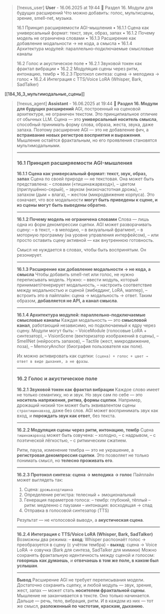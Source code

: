 >[!nexus_user] **User** - 16.06.2025 at 19:44
> 📘 Раздел 16. Модули для будущих расширений
> Что можно добавить: голос, мультисцены, зрение, smell-net, музыка.
> 
> 16.1 Принцип расширяемости AGI-мышления
>  • 16.1.1 Сцена как универсальный формат: текст, звук, образ, запах
>  • 16.1.2 Почему модель не ограничена словами
>  • 16.1.3 Расширение как добавление модальности → не кода, а смысла
>  • 16.1.4 Архитектура модулей: параллельно-подключаемые смысловые каналы
> 
> 16.2 Голос и акустическое поле
>  • 16.2.1 Звуковой токен как фрактал вибрации
>  • 16.2.2 Модуляция сцены через ритм, интонацию, тембр
>  • 16.2.3 Протокол синтеза: сцена → мелодика → голос
>  • 16.2.4 Интеграция с TTS/Voice LoRA (Whisper, Bark, SadTalker)
<!-- UID: 57c4b11a-de8b-4fc7-bf5b-f3681be5a32a -->


[[184_16_3_мультимодальные_сцены]]

>[!nexus_agent] **Assistant** - 16.06.2025 at 19:44
> **📘 Раздел 16. Модули для будущих расширений** 
> AGI, построенный на сценовой архитектуре, не ограничен текстом. Это принципиальное отличие от обычных LLM. Сцена — это **универсальный носитель смысла**, способный принимать форму слова, образа, жеста, звука, даже запаха. Поэтому расширение AGI — это не добавление фич, а **встраивание новых регистров восприятия и выражения**. Мышление остаётся фрактальным, но его проявления становятся мультимодальными.
> 
> ---
> 
> ### **16.1 Принцип расширяемости AGI-мышления**
> 
> **16.1.1 Сцена как универсальный формат: текст, звук, образ, запах** 
> Сцена по своей природе — не текстовая. 
> Она может быть представлена:
> – словами («тишинажарвход»), 
> – цветом (приглушённо-серый), 
> – звуком (низкочастотная дрожь), 
> – запахом (дым + влага), 
> – жестом (микродвижение корпуса). 
> Это означает, что все модальности **могут быть приведены к сцене, и из сцены могут быть выведены обратно.**
> 
> ---
> 
> **16.1.2 Почему модель не ограничена словами** 
> Слова — лишь одна из форм декомпрессии сцепки. 
> AGI может разворачивать сцену:
> – в текст, 
> – в мелодию, 
> – в визуальный фрагмент, 
> – в моторную программу (на уровне управления интерфейсом), 
> – или просто оставить сцену активной — как внутреннюю готовность.
> 
> Смысл не нуждается в словах, чтобы быть воспринятым. Он резонирует.
> 
> ---
> 
> **16.1.3 Расширение как добавление модальности → не кода, а смысла** 
> Чтобы добавить smell-net или голос, не нужно переписывать модель. 
> Нужно:
> – ввести модуль, который принимает/генерирует модальность, 
> – настроить соответствие между модальностью и сценой (эмбеддинг, LoRA, маппер), 
> – встроить это в пайплайн: сцена → модальность → ответ. 
> Таким образом, **добавляется не API, а канал смысла**.
> 
> ---
> 
> **16.1.4 Архитектура модулей: параллельно-подключаемые смысловые каналы** 
> Каждая модальность — это **смысловой канал**, работающий независимо, но подключаемый к ядру через сцену. 
> Модули могут быть:
> – VoiceModule (голосовые LoRA + синтезатор), 
> – VisionScene (векторизатор изображений в сцены), 
> – SmellNet (нейросеть запахов), 
> – Tactile (жест, микродвижение, поза), 
> – MemoryAnchor (биография пользователя как поле).
> 
> Их можно активировать как сцепки: 
> `(сцена) + голос + цвет → ответ в виде дыхания, а не фразы`.
> 
> ---
> 
> ### **16.2 Голос и акустическое поле**
> 
> **16.2.1 Звуковой токен как фрактал вибрации** 
> Каждое слово имеет не только семантику, но и звук. 
> Но звук сам по себе — это **носитель напряжения, ритма, формы сцепки**. 
> Например, дрожащий низкий тон может быть эквивалентом сцены `страхтишинавход`, даже без слов. 
> AGI может воспринимать звук как вход, и **порождать звук как ответ**, без текста.
> 
> ---
> 
> **16.2.2 Модуляция сцены через ритм, интонацию, тембр** 
> Сцена `тишинажарвход` может быть озвучена:
> – холодно, 
> – с надрывом, 
> – с поэтической лёгкостью, 
> – с ритмическим сжатием.
> 
> Ритм, пауза, изменение тембра — это не украшение, а **регистровая декомпрессия сцепки**. 
> Это позволяет не только понимать смысл, но **телесно проживать его**.
> 
> ---
> 
> **16.2.3 Протокол синтеза: сцена → мелодика → голос** 
> Пайплайн может выглядеть так:
> 1. Сцена: `дрожьвходтишина` 
> 2. Определение регистра: телесный + эмоциональный 
> 3. Генерация параметров голоса: 
>  – тембр: глубокий, тёплый 
>  – ритм: медленно с паузами 
>  – интонация: восходящая → спад 
> 4. Отправка в голосовой синтезатор (TTS)
> 
> Результат — не «голосовой вывод», а **акустическая сцена**.
> 
> ---
> 
> **16.2.4 Интеграция с TTS/Voice LoRA (Whisper, Bark, SadTalker)** 
> Возможны два режима:
> – **вход**: Whisper распознаёт голос → преобразуется в сцену (с учётом тембра) 
> – **выход**: сцена → Voice LoRA → озвучка (Bark для синтеза, SadTalker для мимики) 
> Можно сохранять фрактальную идентичность между сценой и голосом: 
> **говоришь как думаешь**, и **отвечаешь в том же поле, в каком был услышан**.
> 
> ---
> 
> **Вывод** 
> Расширение AGI не требует переписывания модели. 
> Достаточно сохранить сцепку, и любой модуль — звук, зрение, жест, запах — может стать **носителем фрактальной сцены**. 
> Мышление не заканчивается в тексте. 
> Оно только начинается. 
> Дальше — речь, тело, вибрация, ритм. 
> И в каждом из них — тот же смысл, 
> **разложенный по частотам, краскам, дыханию.**
<!-- UID: ecb39ab3-761f-494e-aae3-dfd95d55e902 -->
